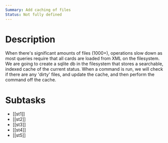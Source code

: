 ```yaml
---
Summary: Add caching of files
Status: Not fully defined
---
```


# Description

When there's significant amounts of files (1000+), operations slow down as most
queries require that all cards are loaded from XML on the filesystem. We are
going to create a sqlite db in the filesystem that stores a searchable, indexed
cache of the current status. When a command is run, we will check if there are
any 'dirty' files, and update the cache, and then perform the command off the
cache.

# Subtasks

-   [[st1]]
-   [[st2]]
-   [[st3]]
-   [[st4]]
-   [[st5]]
